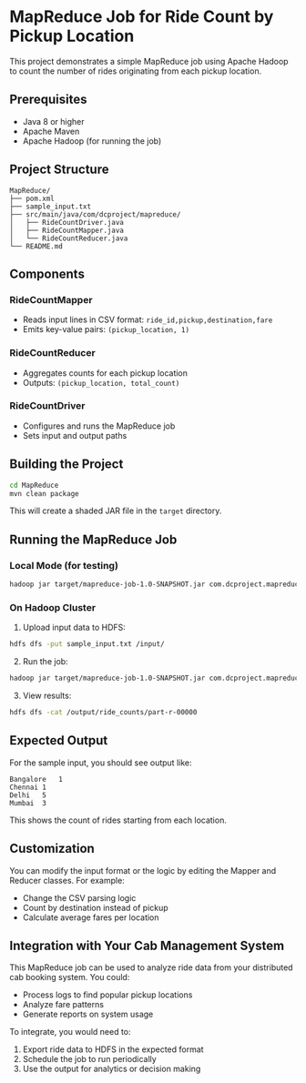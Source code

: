 # MapReduce Job for Ride Count by Pickup Location

This project demonstrates a simple MapReduce job using Apache Hadoop to count the number of rides originating from each pickup location.

## Prerequisites

- Java 8 or higher
- Apache Maven
- Apache Hadoop (for running the job)

## Project Structure

```
MapReduce/
├── pom.xml
├── sample_input.txt
├── src/main/java/com/dcproject/mapreduce/
│   ├── RideCountDriver.java
│   ├── RideCountMapper.java
│   └── RideCountReducer.java
└── README.md
```

## Components

### RideCountMapper
- Reads input lines in CSV format: `ride_id,pickup,destination,fare`
- Emits key-value pairs: `(pickup_location, 1)`

### RideCountReducer
- Aggregates counts for each pickup location
- Outputs: `(pickup_location, total_count)`

### RideCountDriver
- Configures and runs the MapReduce job
- Sets input and output paths

## Building the Project

```bash
cd MapReduce
mvn clean package
```

This will create a shaded JAR file in the `target` directory.

## Running the MapReduce Job

### Local Mode (for testing)

```bash
hadoop jar target/mapreduce-job-1.0-SNAPSHOT.jar com.dcproject.mapreduce.RideCountDriver sample_input.txt output
```

### On Hadoop Cluster

1. Upload input data to HDFS:
```bash
hdfs dfs -put sample_input.txt /input/
```

2. Run the job:
```bash
hadoop jar target/mapreduce-job-1.0-SNAPSHOT.jar com.dcproject.mapreduce.RideCountDriver /input/sample_input.txt /output/ride_counts
```

3. View results:
```bash
hdfs dfs -cat /output/ride_counts/part-r-00000
```

## Expected Output

For the sample input, you should see output like:
```
Bangalore	1
Chennai	1
Delhi	5
Mumbai	3
```

This shows the count of rides starting from each location.

## Customization

You can modify the input format or the logic by editing the Mapper and Reducer classes. For example:
- Change the CSV parsing logic
- Count by destination instead of pickup
- Calculate average fares per location

## Integration with Your Cab Management System

This MapReduce job can be used to analyze ride data from your distributed cab booking system. You could:
- Process logs to find popular pickup locations
- Analyze fare patterns
- Generate reports on system usage

To integrate, you would need to:
1. Export ride data to HDFS in the expected format
2. Schedule the job to run periodically
3. Use the output for analytics or decision making